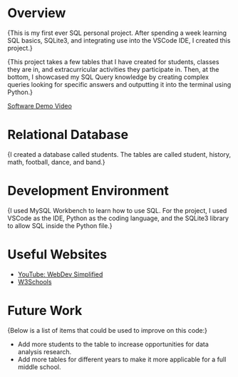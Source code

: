 # Overview
{This is my first ever SQL personal project. After spending a week learning SQL basics, SQLite3, and integrating use into the VSCode IDE, I created this project.}

{This project takes a few tables that I have created for students, classes they are in, and extracurricular activities they participate in. Then, at the bottom, I showcased my SQL Query knowledge by creating complex queries looking for specific answers and outputting it into the terminal using Python.}

[Software Demo Video](https://youtu.be/nQ_wqJs_S1c)

# Relational Database
{I created a database called students. The tables are called student, history, math, football, dance, and band.}

# Development Environment
{I used MySQL Workbench to learn how to use SQL. For the project, I used VSCode as the IDE, Python as the coding language, and the SQLite3 library to allow SQL inside the Python file.}

# Useful Websites
- [YouTube: WebDev Simplified](https://www.youtube.com/watch?v=p3qvj9hO_Bo&ab_channel=WebDevSimplified)
- [W3Schools](https://www.w3schools.com/sql/sql_intro.asp)

# Future Work

{Below is a list of items that could be used to improve on this code:}

- Add more students to the table to increase opportunities for data analysis research.
- Add more tables for different years to make it more applicable for a full middle school.
